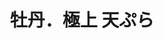 ---
title: "牡丹．極上 天ぷら"
description: "牡丹．極上 天ぷら"
layout: shop
keywords:
  - 美食競賽
  - 台灣美食
  - 美食精選
datePublished: "2025-06-30"
dateModified: "2025-07-04"
city: "台北市"
district: "大安區"
address: "台北市大安區四維路52巷17號"
phone: "0227068699"
geo: "25.035128866867577, 121.54710593031817"
google_map: "https://maps.app.goo.gl/oDQU8Z7ek8MxHWhE7"
footinder: "https://footinder.com.tw/%E5%8F%B0%E5%8C%97%E5%B8%82%E5%A4%A7%E5%AE%89%E5%8D%80/105329/"
official: "https://www.mudantempura.com/"
award:
  - name: "500盤"
    year: "2024"
    entries:
      - dishes:
          - "魚翅Tempura"
          - "頂級本枯節/兵庫牡蠣椀盛"
          - "《牡丹食事》海老 海鮮針天丼"
          - "紫蘇包海膽"

---